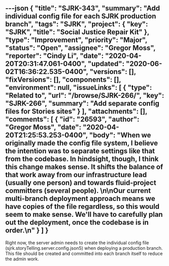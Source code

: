 ---json
{
  "title": "SJRK-343",
  "summary": "Add individual config file for each SJRK production branch",
  "tags": "SJRK",
  "project": {
    "key": "SJRK",
    "title": "Social Justice Repair Kit"
  },
  "type": "Improvement",
  "priority": "Major",
  "status": "Open",
  "assignee": "Gregor Moss",
  "reporter": "Cindy Li",
  "date": "2020-04-20T20:31:47.061-0400",
  "updated": "2020-06-02T16:36:22.535-0400",
  "versions": [],
  "fixVersions": [],
  "components": [],
  "environment": null,
  "issueLinks": [
    {
      "type": "Related to",
      "url": "/browse/SJRK-266/",
      "key": "SJRK-266",
      "summary": "Add separate config files for Stories sites"
    }
  ],
  "attachments": [],
  "comments": [
    {
      "id": "26593",
      "author": "Gregor Moss",
      "date": "2020-04-20T21:25:53.253-0400",
      "body": "When we originally made the config file system, I believe the intention was to separate settings like that from the codebase. In hindsight, though, I think this change makes sense. It shifts the balance of that work away from our infrastructure lead (usually one person) and towards fluid-project committers (several people).&#x20;\n\nOur current multi-branch deployment approach means we have copies of the file regardless, so this would seem to make sense. We'll have to carefully plan out the deployment, once the codebase is in order.\n"
    }
  ]
}
---
Right now, the server admin needs to create the individual config file (sjrk.storyTelling.server.config.json5) when deploying a production branch. This file should be created and committed into each branch itself to reduce the admin work.

        